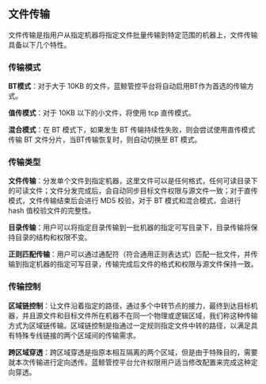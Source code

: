 ## 文件传输
文件传输是指用户从指定机器将指定文件批量传输到特定范围的机器上，文件传输具备以下几个特性。

### 传输模式

**BT模式**：对于大于 10KB 的文件，蓝鲸管控平台将自动启用BT作为首选的传输方式。

**值传模式**：对于 10KB 以下的小文件，将使用 tcp 直传模式。

**混合模式**：在 BT 模式下，如果发生 BT 传输持续性失败，则会尝试使用直传模式传输 BT 文件分片，当BT传输恢复时，则自动切换至 BT 模式。

### 传输类型

**文件传输**：分发单个文件到指定机器，这里文件可以是任何格式，任何可读目录下的可读文件；文件分发完成后，会自动同步目标文件权限与源文件一致；对于直传模式，文件传输结束后会进行 MD5 校验，对于
BT 模式和混合模式，会进行 hash 值校验文件的完整性。

**目录传输**：用户可以将指定目录传输到一批机器的指定可写目录下，目录传输将保持目录的结构和权限不变。

**正则匹配传输**：用户可以通过通配符（符合通用正则表达式）匹配一批文件，并传输到指定机器的指定可写目录，传输完成后文件的格式和权限与源文件保持一致。

### 传输控制

**区域链控制**：让文件沿着指定的路径，通过多个中转节点的接力，最终到达目标机器，并且源文件和目标文件所在机器不在同一个物理或逻辑区域，我们称这种传输方式为区域链传输。区域链控制是指通过一定规则指定文件中转的路径，以满足具有特殊专线链接的两个区域间的传输需求。

**跨区域穿透**：跨区域穿透是指原本相互隔离的两个区域，但是由于特殊目的，需要就本次传输进行定向透传。蓝鲸管控平台允许权限用户适当修改配置来完成这种定向穿透。

